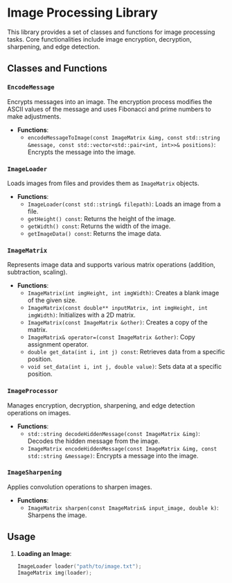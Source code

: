 # Image Processing Library

This library provides a set of classes and functions for image processing tasks. Core functionalities include image encryption, decryption, sharpening, and edge detection.

## Classes and Functions

### `EncodeMessage`
Encrypts messages into an image. The encryption process modifies the ASCII values of the message and uses Fibonacci and prime numbers to make adjustments.

- **Functions**:
  - `encodeMessageToImage(const ImageMatrix &img, const std::string &message, const std::vector<std::pair<int, int>>& positions)`: Encrypts the message into the image.

### `ImageLoader`
Loads images from files and provides them as `ImageMatrix` objects.

- **Functions**:
  - `ImageLoader(const std::string& filepath)`: Loads an image from a file.
  - `getHeight() const`: Returns the height of the image.
  - `getWidth() const`: Returns the width of the image.
  - `getImageData() const`: Returns the image data.

### `ImageMatrix`
Represents image data and supports various matrix operations (addition, subtraction, scaling).

- **Functions**:
  - `ImageMatrix(int imgHeight, int imgWidth)`: Creates a blank image of the given size.
  - `ImageMatrix(const double** inputMatrix, int imgHeight, int imgWidth)`: Initializes with a 2D matrix.
  - `ImageMatrix(const ImageMatrix &other)`: Creates a copy of the matrix.
  - `ImageMatrix& operator=(const ImageMatrix &other)`: Copy assignment operator.
  - `double get_data(int i, int j) const`: Retrieves data from a specific position.
  - `void set_data(int i, int j, double value)`: Sets data at a specific position.

### `ImageProcessor`
Manages encryption, decryption, sharpening, and edge detection operations on images.

- **Functions**:
  - `std::string decodeHiddenMessage(const ImageMatrix &img)`: Decodes the hidden message from the image.
  - `ImageMatrix encodeHiddenMessage(const ImageMatrix &img, const std::string &message)`: Encrypts a message into the image.

### `ImageSharpening`
Applies convolution operations to sharpen images.

- **Functions**:
  - `ImageMatrix sharpen(const ImageMatrix& input_image, double k)`: Sharpens the image.

## Usage

1. **Loading an Image**:
   ```cpp
   ImageLoader loader("path/to/image.txt");
   ImageMatrix img(loader);
